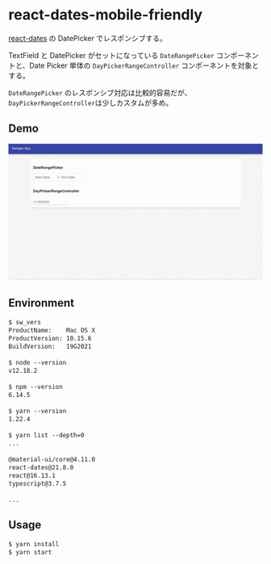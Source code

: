 # react-dates-mobile-friendly

[react-dates](https://github.com/airbnb/react-dates) の DatePicker でレスポンシブする。

TextField と DatePicker がセットになっている `DateRangePicker` コンポーネントと、Date Picker 単体の `DayPickerRangeController` コンポーネントを対象とする。

`DateRangePicker` のレスポンシブ対応は比較的容易だが、`DayPickerRangeController`は少しカスタムが多め。

## Demo

![demo](./demo.gif)

## Environment

```
$ sw_vers
ProductName:    Mac OS X
ProductVersion: 10.15.6
BuildVersion:   19G2021

$ node --version
v12.18.2

$ npm --version
6.14.5

$ yarn --version
1.22.4

$ yarn list --depth=0
...

@material-ui/core@4.11.0
react-dates@21.8.0
react@16.13.1
typescript@3.7.5

...
```

## Usage

```
$ yarn install
$ yarn start
```

